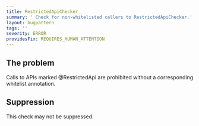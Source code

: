 ```yaml
---
title: RestrictedApiChecker
summary: ' Check for non-whitelisted callers to RestrictedApiChecker.'
layout: bugpattern
tags: ''
severity: ERROR
providesFix: REQUIRES_HUMAN_ATTENTION
---
```


<!--
*** AUTO-GENERATED, DO NOT MODIFY ***
To make changes, edit the @BugPattern annotation or the explanation in docs/bugpattern.
-->

## The problem
Calls to APIs marked @RestrictedApi are prohibited without a corresponding
whitelist annotation.

## Suppression
This check may not be suppressed.

